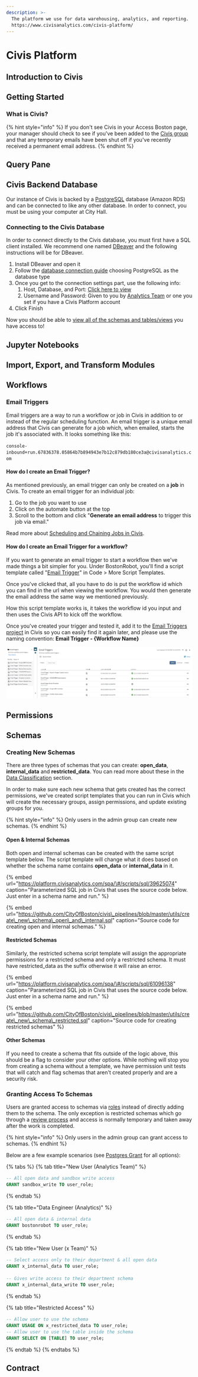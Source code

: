 ```yaml
---
description: >-
  The platform we use for data warehousing, analytics, and reporting.
  https://www.civisanalytics.com/civis-platform/
---
```


# Civis Platform

## Introduction to Civis

## Getting Started

### What is Civis?

{% hint style="info" %}
If you don't see Civis in your Access Boston page, your manager should check to see if you've been added to the [Civis group](https://access.boston.gov/group-management) and that any temporary emails have been shut off if you've recently received a permanent email address.
{% endhint %}

## Query Pane

## Civis Backend Database

Our instance of Civis is backed by a [PostgreSQL](databases.md#postgres) database \(Amazon RDS\) and can be connected to like any other database. In order to connect, you must be using your computer at City Hall.

### Connecting to the Civis Database

In order to connect directly to the Civis database, you must first have a SQL client installed. We recommend one named [DBeaver](dbeaver.md#overview) and the following instructions will be for DBeaver. 

1. Install DBeaver and open it
2. Follow the [database connection guide](dbeaver.md#how-do-i-create-a-new-database-connection) choosing PostgreSQL as the database type
3. Once you get to the connection settings part, use the following info:
   1. Host, Database, and Port: [Click here to view](https://app.gitbook.com/@boston/s/analytics-internal/guides/civis/connecting-to-civis-in-dbeaver)
   2. Username and Password: Given to you by [Analytics Team](../../../#connect-with-us) or one you set if you have a Civis Platform account
4. Click Finish

Now you should be able to [view all of the schemas and tables/views](https://github.com/dbeaver/dbeaver/wiki/Database-Navigator) you have access to!

## Jupyter Notebooks

## Import, Export, and Transform Modules

## Workflows

### Email Triggers

Email triggers are a way to run a workflow or job in Civis in addition to or instead of the regular scheduling function. An email trigger is a unique email address that Civis can generate for a job which, when emailed, starts the job it's associated with. It looks something like this:

`console-inbound+run.67836378.05864b7b894943e7b12c879db180ce3a@civisanalytics.com`

#### How do I create an Email Trigger?

As mentioned previously, an email trigger can only be created on a **job** in Civis. To create an email trigger for an individual job:

1. Go to the job you want to use
2. Click on the automate button at the top
3. Scroll to the bottom and click "**Generate an email address** to trigger this job via email."

Read more about [Scheduling and Chaining Jobs in Civis](https://civis.zendesk.com/hc/en-us/articles/213752583-Schedule-and-Chain-Jobs).

#### How do I create an Email Trigger for a workflow?

If you want to generate an email trigger to start a workflow then we've made things a bit simpler for you. Under BostonRobot, you'll find a script template called "[Email Trigger](https://platform.civisanalytics.com/spa/#/scripts/new?type=custom&fromTemplateId=77467)" in Code &gt; More Script Templates.

Once you've clicked that, all you have to do is put the workflow id which you can find in the url when viewing the workflow. You would then generate the email address the same way we mentioned previously.

How this script template works is, it takes the workflow id you input and then uses the Civis API to kick off the workflow.

Once you've created your trigger and tested it, add it to the [Email Triggers project](https://platform.civisanalytics.com/spa/#/projects/134640) in Civis so you can easily find it again later, and please use the naming convention: **Email Trigger - {Workflow Name}**

![](../../../.gitbook/assets/image%20%283%29.png)

## Permissions

## Schemas

### Creating New Schemas

There are three types of schemas that you can create: **open\_data**, **internal\_data** and **restricted\_data**. You can read more about these in the [Data Classification](../../data-platform.md#data-classification) section.

In order to make sure each new schema that gets created has the correct permissions, we've created script templates that you can run in Civis which will create the necessary groups, assign permissions, and update existing groups for you.

{% hint style="info" %}
Only users in the admin group can create new schemas.
{% endhint %}

#### Open & Internal Schemas

Both open and internal schemas can be created with the same script template below. The script template will change what it does based on whether the schema name contains **open\_data** or **internal\_data** in it.

{% embed url="https://platform.civisanalytics.com/spa/\#/scripts/sql/39625074" caption="Parameterized SQL job in Civis that uses the source code below. Just enter in a schema name and run." %}

{% embed url="https://github.com/CityOfBoston/civis\_pipelines/blob/master/utils/create\_new\_schema\_open\_and\_internal.sql" caption="Source code for creating open and internal schemas." %}

#### Restricted Schemas

Similarly, the restricted schema script template will assign the appropriate permissions for a restricted schema and only a restricted schema. It must have restricted\_data as the suffix otherwise it will raise an error.

{% embed url="https://platform.civisanalytics.com/spa/\#/scripts/sql/61096138" caption="Parameterized SQL job in Civis that uses the source code below. Just enter in a schema name and run." %}

{% embed url="https://github.com/CityOfBoston/civis\_pipelines/blob/master/utils/create\_new\_schema\_restricted.sql" caption="Source code for creating restricted schemas" %}

#### Other Schemas

If you need to create a schema that fits outside of the logic above, this should be a flag to consider your other options. While nothing will stop you from creating a schema without a template, we have permission unit tests that will catch and flag schemas that aren't created properly and are a security risk.

### Granting Access To Schemas

Users are granted access to schemas via [roles](https://app.gitbook.com/@boston/s/analytics-internal/guides/civis/civis-platform-management#database-roles) instead of directly adding them to the schema. The only exception is restricted schemas which go through a [review process](../../data-platform.md#restricted-data) and access is normally temporary and taken away after the work is completed.

{% hint style="info" %}
Only users in the admin group can grant access to schemas.
{% endhint %}

Below are a few example scenarios \(see [Postgres Grant](https://www.postgresql.org/docs/current/sql-grant.html) for all options\):

{% tabs %}
{% tab title="New User \(Analytics Team\)" %}
```sql
-- All open data and sandbox write access
GRANT sandbox_write TO user_role;
```
{% endtab %}

{% tab title="Data Engineer \(Analytics\)" %}
```sql
-- All open data & internal data
GRANT bostonrobot TO user_role;
```
{% endtab %}

{% tab title="New User \(x Team\)" %}
```sql
-- Select access only to their department & all open data
GRANT x_internal_data TO user_role;

-- Gives write access to their department schema
GRANT x_internal_data_write TO user_role;
```
{% endtab %}

{% tab title="Restricted Access" %}
```sql
-- Allow user to use the schema
GRANT USAGE ON x_restricted_data TO user_role;
-- Allow user to use the table inside the schema
GRANT SELECT ON [TABLE] TO user_role;
```
{% endtab %}
{% endtabs %}

## Contract

